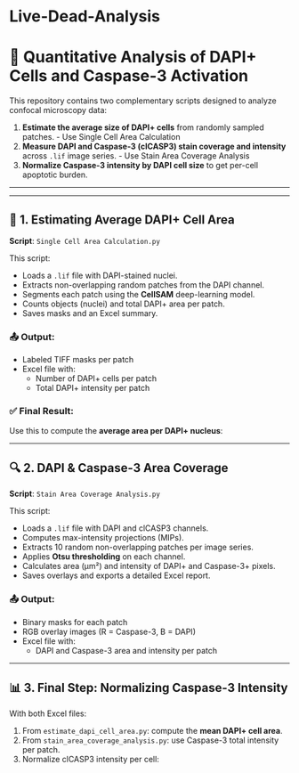 # Live-Dead-Analysis
# 🔬 Quantitative Analysis of DAPI+ Cells and Caspase-3 Activation

This repository contains two complementary scripts designed to analyze confocal microscopy data:

1. **Estimate the average size of DAPI+ cells** from randomly sampled patches. - Use Single Cell Area Calculation 
2. **Measure DAPI and Caspase-3 (clCASP3) stain coverage and intensity** across `.lif` image series. - Use Stain Area Coverage Analysis
3. **Normalize Caspase-3 intensity by DAPI cell size** to get per-cell apoptotic burden. 

---


---

## 🧪 1. Estimating Average DAPI+ Cell Area

**Script**: `Single Cell Area Calculation.py`

This script:
- Loads a `.lif` file with DAPI-stained nuclei.
- Extracts non-overlapping random patches from the DAPI channel.
- Segments each patch using the **CellSAM** deep-learning model.
- Counts objects (nuclei) and total DAPI+ area per patch.
- Saves masks and an Excel summary.

### 📤 Output:
- Labeled TIFF masks per patch
- Excel file with:
  - Number of DAPI+ cells per patch
  - Total DAPI+ intensity per patch

### ✅ Final Result:
Use this to compute the **average area per DAPI+ nucleus**:


---

## 🔍 2. DAPI & Caspase-3 Area Coverage

**Script**: `Stain Area Coverage Analysis.py`

This script:
- Loads a `.lif` file with DAPI and clCASP3 channels.
- Computes max-intensity projections (MIPs).
- Extracts 10 random non-overlapping patches per image series.
- Applies **Otsu thresholding** on each channel.
- Calculates area (µm²) and intensity of DAPI+ and Caspase-3+ pixels.
- Saves overlays and exports a detailed Excel report.

### 📤 Output:
- Binary masks for each patch
- RGB overlay images (R = Caspase-3, B = DAPI)
- Excel file with:
  - DAPI and Caspase-3 area and intensity per patch

---

## 📊 3. Final Step: Normalizing Caspase-3 Intensity

With both Excel files:

1. From `estimate_dapi_cell_area.py`: compute the **mean DAPI+ cell area**.
2. From `stain_area_coverage_analysis.py`: use Caspase-3 total intensity per patch.
3. Normalize clCASP3 intensity per cell:





